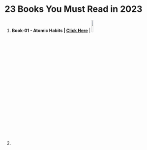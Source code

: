 # 23 Books You Must Read in 2023
1. **Book-01 - Atomic Habits | <a href="https://www.youtube.com/shorts/9uOsB39DwGM"> Click Here</a>** | <img src="https://github.com/psrana/23-Books-You-Must-Read-in-2023/assets/7460892/1bfd3c92-8304-4979-a7a2-9c99a24be947" width=10% height=10%>
2. 
